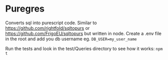 # Puregres

Converts sql into purescript code. Similar to https://github.com/rightfold/sqltopurs or https://github.com/FrigoEU/sqltopurs but written in node. Create a .env file in the root and add you db username eg.
`DB_USER=my_user_name`

Run the tests and look in the test/Queries directory to see how it works:
`npm t`
